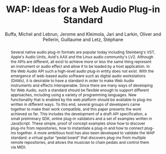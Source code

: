 --- 
title: "WAP: Ideas for a Web Audio Plug-in Standard" 
abstract: "Several native audio plug-in formats are popular today including Steinberg's VST, Apple's Audio Units, Avid's AAX and the Linux audio community's LV2. Although the APIs are different, all exist to achieve more or less the same thing represent an instrument or audio effect and allow it to be loaded by a host application. In the Web Audio API such a high-level audio plug-in entity does not exist. With the emergence of web-based audio software such as digital audio workstations (DAWs), it is desirable to have a standard in order to make Web Audio instruments and effects interoperable. Since there are many ways of developing for Web Audio, such a standard should be flexible enough to support different approaches, including using a variety of programming languages. New functionality that is enabled by the web platform should be available to plug-ins written in different ways. To this end, several groups of developers came together to make their work compatible, and this paper presents the work achieved so far. This includes the development of a draft API specification, a small preliminary SDK, online plug-in validators and a set of examples written in JavaScript. These simple, proof of concept examples show how to discover plug-ins from repositories, how to instantiate a plug-in and how to connect plug-ins together. A more ambitious host has also been developed to validate the WAP standard: a virtual guitar “pedal board” that discovers plug-ins from multiple remote repositories, and allows the musician to chain pedals and control them via MIDI." 
address: "Berlin" 
author: "Buffa, Michel and Lebrun, Jerome and Kleimola, Jari and Larkin, Oliver and Pellerin, Guillaume and Letz, Stéphane"
webAuthor: "Michel Buffa, Jerome Lebrun, Jari Kleimola, Oliver Larkin, Guillaume Pellerin, Stéphane Letz" 
booktitle: "Proceedings of the International Web Audio Conference" 
editor: "Monschke, Jan and Guttandin, Christoph and Schnell, Norbert and Jenkinson, Thomas and Schaedler, Jack" 
month: "Proceedings of the International Web Audio Conference"
pages: "" 
publisher: "TU Berlin" 
series: "WAC '18"
track: "Paper"  
year: "2018" 
id: "2018_22" 
tags: year2018
media: undefined 
pdflink: undefined
ISSN: 2663-5844
---